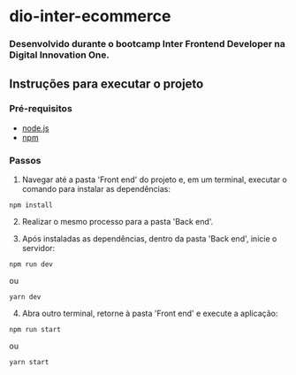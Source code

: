 # dio-inter-ecommerce

### Desenvolvido durante o bootcamp Inter Frontend Developer na Digital Innovation One.

## Instruções para executar o projeto

### Pré-requisitos
- [node.js](https://nodejs.org/en/)
- [npm](https://www.npmjs.com/)

### Passos
1. Navegar até a pasta 'Front end' do projeto e, em um terminal, executar o comando para instalar as dependências:
```
npm install
``` 
2. Realizar o mesmo processo para a pasta 'Back end'.

3. Após instaladas as dependências, dentro da pasta 'Back end', inicie o servidor:
```
npm run dev
``` 
  ou
```
yarn dev
```
4. Abra outro terminal, retorne à pasta 'Front end' e execute a aplicação:
```
npm run start
```
  ou
```
yarn start
```

